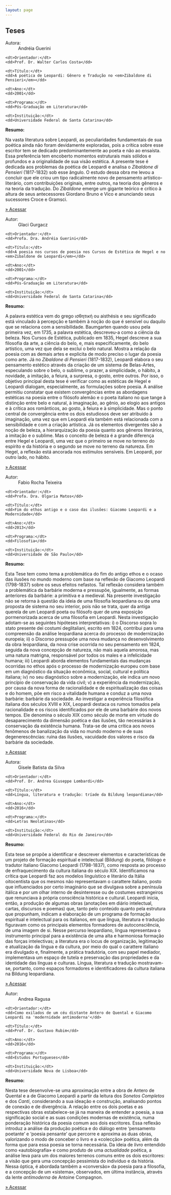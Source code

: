 ```yaml
---
layout: page
---
```


<h2 class="page-tile">
  Teses
</h2>

<!-- <label for="formSearch">O que você procura?</label>
<br>
<input type="text" class="form-search" id="formSearch" name="" value=""> -->

<div class="article-list-wrap radius">
  <dl class="article-list-infos">
    <dt>Autora:</dt>
    <dd>Andréia  Guerini</dd>

    <dt>Orientador:</dt>
    <dd>Prof. Dr. Walter Carlos Costa</dd>

    <dt>Título:</dt>
    <dd>A poética de Leopardi: Gênero e Tradução no <em>Zibaldone di Pensieri</em></dd>

    <dt>Ano:</dt>
    <dd>2001</dd>

    <dt>Programa:</dt>
    <dd>Pós-Graduação em Literatura</dd>

    <dt>Instituição:</dt>
    <dd>Universidade Federal de Santa Catarina</dd>
  </dl>
  <div class="article-list-abstract">
    <b>Resumo: </b>
    <p>
      Na vasta literatura sobre Leopardi, as peculiaridades fundamentais de sua poética ainda não foram devidamente exploradas, pois a crítica sobre esse escritor tem se dedicado predominantemente ao poeta e não ao ensaísta. Essa preferência tem encoberto momentos estruturais mais sólidos e profundos e a originalidade de sua visão estética. A presente tese é dedicada aos problemas da poética de Leopardi e analisa o <em>Zibaldone di Pensieri</em> (1817-1832) sob esse ângulo. O estudo dessa obra me levou a concluir que ele criou um tipo radicalmente novo de pensamento artístico-literário, com contribuições originais, entre outros, na teoria dos gêneros e na teoria da tradução. Do <em>Zibaldone</em> emerge um gigante teórico e crítico à altura de seus antecessores Giordano Bruno e Vico e anunciando seus sucessores Croce e Gramsci.
    </p>
    <p>
      <a class="btn" href="https://repositorio.ufsc.br/handle/123456789/81904" target="_blank">» Acessar</a>
    </p>
  </div>
</div>



<div class="article-list-wrap radius">
  <dl class="article-list-infos">
    <dt>Autor:</dt>
    <dd>Glaci Gurgacz</dd>

    <dt>Orientador:</dt>
    <dd>Profa. Dra. Andréia Guerini</dd>

    <dt>Título:</dt>
    <dd>A poesia nos cursos de poesia nos Cursos de Estética de Hegel e no <em>Zibaldone de Leopardi</em></dd>

    <dt>Ano:</dt>
    <dd>2001</dd>

    <dt>Programa:</dt>
    <dd>Pós-Graduação em Literatura</dd>

    <dt>Instituição:</dt>
    <dd>Universidade Federal de Santa Catarina</dd>
  </dl>
  <div class="article-list-abstract">
    <b>Resumo: </b>
    <p>
      A palavra estética vem do grego ισθητική ou aisthésis e seu significado está vinculado à percepção e também à noção do que é sensível ou daquilo que se relaciona com a sensibilidade. Baumgarten quando usou pela primeira vez, em 1735, a palavra estética, descreveu-a como a ciência da beleza. Nos Cursos de Estética, publicado em 1835, Hegel descreve a sua filosofia da arte, a ciência do belo, e, mais especificamente, do belo artístico, uma vez que dela se exclui o belo natural. Mostra a relação da poesia com as demais artes e explicita de modo preciso o lugar da poesia como arte. Já no <em>Zibaldone di Pensieri</em> (1817-1832), Leopardi elabora o seu pensamento estético através da criação de um sistema de Belas-Artes, especulando sobre o belo, o sublime, o prazer, a simplicidade, o hábito, a novidade, a imitação, a feiura, a surpresa, o gosto, entre outros. Por isso, o objetivo principal desta tese é verificar como as estéticas de Hegel e Leopardi dialogam, especialmente, as formulações sobre poesia. A análise permitiu constatar que existem convergências entre as abordagens estéticas na poesia entre o filósofo alemão e o poeta italiano no que tange à distinção entre belo e natural, à imaginação, ao gênio, ao elogio aos antigos e à crítica aos românticos, ao gosto, à feiura e à simplicidade. Mas o ponto central de convergência entre os dois estudiosos deve ser atribuído à imaginação, uma vez que em Leopardi ela também está relacionada com a sensibilidade e com a criação artística. Já os elementos divergentes são a noção de beleza, a hierarquização da poesia quanto aos gêneros literários, a imitação e o sublime. Mas o conceito de beleza é a grande diferença entre Hegel e Leopardi, uma vez que o primeiro se move no terreno do espírito e da história e o segundo se move no terreno da natureza. Em Hegel, a reflexão está ancorada nos estímulos sensíveis. Em Leopardi, por outro lado, no hábito.
    </p>
    <p>
      <a class="btn" href="https://repositorio.ufsc.br/xmlui/handle/123456789/99246" target="_blank">» Acessar</a>
    </p>
  </div>
</div>


<div class="article-list-wrap radius">
  <dl class="article-list-infos">
    <dt>Autor:</dt>
    <dd>Fabio Rocha Teixeira</dd>

    <dt>Orientador:</dt>
    <dd>Profa. Dra. Olgaria Matos</dd>

    <dt>Título:</dt>
    <dd>Fim do ethos antigo e o caso das ilusões: Giacomo Leopardi e a Modernidade</dd>

    <dt>Ano:</dt>
    <dd>2013</dd>

    <dt>Programa:</dt>
    <dd>Filosofia</dd>

    <dt>Instituição:</dt>
    <dd>Universidade de São Paulo</dd>
  </dl>
  <div class="article-list-abstract">
    <b>Resumo: </b>
    <p>
      Esta Tese tem como tema a problemática do fim do antigo ethos e o ocaso das ilusões no mundo moderno com base na reflexão de Giacomo Leopardi (1798-1837) sobre os seus efeitos nefastos. Tal reflexão considera também a problemática da barbárie moderna e pressupõe, igualmente, as formas anteriores da barbárie: a primitiva e a medieval. Na presente investigação não se retorna à questão da ideia de uma filosofia leopardiana ou de uma proposta de sistema no seu interior, pois não se trata, quer da antiga querela de um Leopardi poeta ou filósofo quer de uma exposição pormenorizada acerca de uma filosofia em Leopardi. Nesta investigação adotam-se as seguintes hipóteses interpretativas: i) o Discorso sopra lo stato presente dei costumi deglitaliani, escrito em 1824, contribui para uma compreensão da análise leopardiana acerca do processo de modernização europeia; ii) o Discorso pressupõe uma nova mudança no desenvolvimento da obra leopardiana, da nova crise ocorrida no seu pensamento em 1824, seguida da nova concepção de natureza, não mais aquela amorosa, mas uma natura matrigna, responsável por todos os males e a infelicidade humana; iii) Leopardi aborda elementos fundamentais das mudanças ocorridas no ethos após o processo de modernização europeu com base em um diagnóstico da situação econômica, social, cultural e política italiana; iv) no seu diagnóstico sobre a modernização, ele indica um novo princípio de conservação da vida civil; v) a experiência da modernização, por causa da nova forma de racionalidade e de espiritualização das coisas e do homem, põe em risco a vitalidade humana e conduz a uma nova barbárie: barbárie da sociedade. Ao investigar a experiência filosófica italiana dos séculos XVIII e XIX, Leopardi destaca os rumos tomados pela racionalidade e os riscos identificados por ele de uma barbárie dos novos tempos. Ele denomina o século XIX como século de morte em virtude do desaparecimento da dimensão poética e das ilusões, tão necessárias à conservação da existência humana. Trata-se de uma crítica aos novos fenômenos de banalização da vida no mundo moderno e de suas degenerescências: ruína das ilusões, vacuidade dos valores e risco da barbárie da sociedade.
    </p>
    <p>
      <a class="btn" href="http://www.teses.usp.br/teses/disponiveis/8/8133/tde-16082013-103851/pt-br.php" target="_blank">» Acessar</a>
    </p>
  </div>
</div>


<div class="article-list-wrap radius">
  <dl class="article-list-infos">
    <dt>Autora:</dt>
    <dd>Gisele Batista da Silva</dd>

    <dt>Orientador:</dt>
    <dd>Prof. Dr. Andrea Giuseppe Lombardi</dd>

    <dt>Título:</dt>
    <dd>Língua, literatura e tradução: tríade da Bildung leopardiana</dd>

    <dt>Ano:</dt>
    <dd>2016</dd>

    <dt>Programa:</dt>
    <dd>Letras Neolatinas</dd>

    <dt>Instituição:</dt>
    <dd>Universidade Federal do Rio de Janeiro</dd>
  </dl>
  <div class="article-list-abstract">
    <b>Resumo: </b>
    <p>
      Esta tese se propõe a identificar e descrever elementos e características de um projeto de formação espiritual e intelectual (Bildung) do poeta, filólogo e tradutor italiano Giacomo Leopardi (1798-1837), como resposta ao processo de enfraquecimento da cultura italiana do século XIX. Identificamos na crítica que Leopardi faz aos modelos linguístico e literário da Itália oitocentista que os mesmos não representavam o carattere italiano, posto que influenciados por certo imaginário que se divulgava sobre a península itálica e por um olhar interno de desinteresse ou de costumes estrangeiros que renunciava à própria consciência histórica e cultural. Leopardi inicia, então, a produção de algumas obras (anotações em diário intelectual, cartas, discursos e poemas) que, tanto pelo conteúdo quanto pela estrutura que propunham, indicam a elaboração de um programa de formação espiritual e intelectual para os italianos, em que língua, literatura e tradução figuravam como os principais elementos formadores de autoconsciência, de uma imagem de si. Nesse percurso leopardiano, língua representava o instrumento principal para a existência de uma alta e harmoniosa formação das forças intelectivas; a literatura era o locus de organização, legitimação e atualização da língua e da cultura, por meio do qual o carattere italiano era divulgado e, finalmente, a prática tradutória, com seu papel mediador, implementava um espaço de tutela e preservação das propriedades e da identidade das línguas e culturas. Língua, literatura e tradução mostravam-se, portanto, como espaços formadores e identificadores da cultura italiana na Bildung leopardiana.
    </p>
    <p>
      <a class="btn" href="http://avataresantenados.com.br/formsnl/SilvaGB.pdf" target="_blank">» Acessar</a>
    </p>
  </div>
</div>


<div class="article-list-wrap radius">
  <dl class="article-list-infos">
    <dt>Autor:</dt>
    <dd>Andrea Ragusa</dd>

    <dt>Orientador:</dt>
    <dd>Como exilados de um céu distante Antero de Quental e Giacomo Leopardi na 'modernidade antimoderna'</dd>

    <dt>Título:</dt>
    <dd>Prof. Dr. Gustavo Rubim</dd>

    <dt>Ano:</dt>
    <dd>2016</dd>

    <dt>Programa:</dt>
    <dd>Estudos Portugueses</dd>

    <dt>Instituição:</dt>
    <dd>Universidade Nova de Lisboa</dd>
  </dl>
  <div class="article-list-abstract">
    <b>Resumo: </b>
    <p>
      Nesta tese desenvolve-se uma aproximação entre a obra de Antero de Quental e a de Giacomo Leopardi a partir da leitura dos <em>Sonetos Completos</em> e dos <em>Canti</em>, considerando a sua ideação e construção, analisando pontos de conexão e de divergência. A relação entre os dois poetas e as respectivas obras estabelece-se já na maneira de entender a poesia, a sua significação social e as suas condições modernas de existência, numa ponderação histórica da poesia comum aos dois escritores. Essa reflexão introduz a análise da produção poética e do diálogo entre ‘pensamento poetante’ e ‘poesia pensante’ que percorre e aproxima as duas obras, valorizando o modo de conceber o livro e a «colecção» poética, além da forma que para essa poesia se torna necessária. Da ideia de <em>livro</em> entendido como «autobiografia» e como produto de uma <em>actualidade</em> poética, a análise leva para um dos maiores terrenos comuns entre os dois escritores: a visão que gera uma concepção pessimista do indivíduo e da história. Nessa óptica, é abordada também a «conversão» da poesia para a filosofia, e a concepção de um «sistema», observados, em última instância, através da lente <em>antimoderna</em> de Antoine Compagnon.
    </p>
    <p>
      <a class="btn" href="https://run.unl.pt/bitstream/10362/20284/1/Andrea%20Ragusa_Tese%20de%20Doutoramento_CDROM.pdf" target="_blank">» Acessar</a>
    </p>
  </div>
</div>
